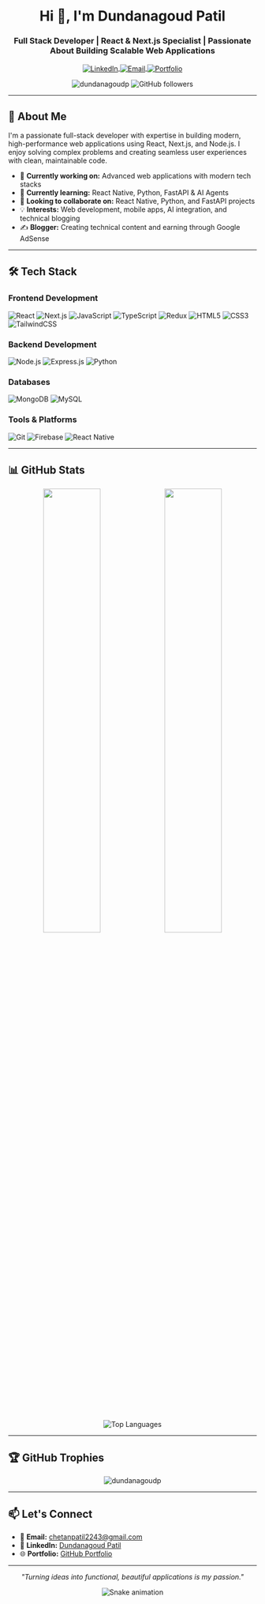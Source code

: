 <h1 align="center">Hi 👋, I'm Dundanagoud Patil</h1>
<h3 align="center">Full Stack Developer | React & Next.js Specialist | Passionate About Building Scalable Web Applications</h3>

<p align="center">
  <a href="https://www.linkedin.com/in/dundanagoud-patil/" target="blank">
    <img align="center" src="https://img.shields.io/badge/LinkedIn-0077B5?style=for-the-badge&logo=linkedin&logoColor=white" alt="LinkedIn" />
  </a>
  <a href="mailto:chetanpatil2243@gmail.com">
    <img align="center" src="https://img.shields.io/badge/Gmail-D14836?style=for-the-badge&logo=gmail&logoColor=white" alt="Email" />
  </a>
  <a href="https://github.com/dundanagoudp">
    <img align="center" src="https://img.shields.io/badge/Portfolio-%23000000.svg?style=for-the-badge&logo=github&logoColor=white" alt="Portfolio" />
  </a>
</p>

<p align="center">
  <img src="https://komarev.com/ghpvc/?username=dundanagoudp&label=Profile%20views&color=0e75b6&style=flat" alt="dundanagoudp" /> 
  <img src="https://img.shields.io/github/followers/dundanagoudp?label=Followers&style=social" alt="GitHub followers">
</p>

---

## 🚀 About Me

I'm a passionate full-stack developer with expertise in building modern, high-performance web applications using React, Next.js, and Node.js. I enjoy solving complex problems and creating seamless user experiences with clean, maintainable code.

- 🔭 **Currently working on:** Advanced web applications with modern tech stacks
- 🌱 **Currently learning:** React Native, Python, FastAPI & AI Agents
- 👯 **Looking to collaborate on:** React Native, Python, and FastAPI projects
- 💡 **Interests:** Web development, mobile apps, AI integration, and technical blogging
- ✍️ **Blogger:** Creating technical content and earning through Google AdSense

---

## 🛠️ Tech Stack

### Frontend Development
![React](https://img.shields.io/badge/React-20232A?style=for-the-badge&logo=react&logoColor=61DAFB)
![Next.js](https://img.shields.io/badge/Next.js-000000?style=for-the-badge&logo=nextdotjs&logoColor=white)
![JavaScript](https://img.shields.io/badge/JavaScript-F7DF1E?style=for-the-badge&logo=javascript&logoColor=black)
![TypeScript](https://img.shields.io/badge/TypeScript-007ACC?style=for-the-badge&logo=typescript&logoColor=white)
![Redux](https://img.shields.io/badge/Redux-593D88?style=for-the-badge&logo=redux&logoColor=white)
![HTML5](https://img.shields.io/badge/HTML5-E34F26?style=for-the-badge&logo=html5&logoColor=white)
![CSS3](https://img.shields.io/badge/CSS3-1572B6?style=for-the-badge&logo=css3&logoColor=white)
![TailwindCSS](https://img.shields.io/badge/Tailwind_CSS-38B2AC?style=for-the-badge&logo=tailwind-css&logoColor=white)

### Backend Development
![Node.js](https://img.shields.io/badge/Node.js-339933?style=for-the-badge&logo=nodedotjs&logoColor=white)
![Express.js](https://img.shields.io/badge/Express.js-000000?style=for-the-badge&logo=express&logoColor=white)
![Python](https://img.shields.io/badge/Python-3776AB?style=for-the-badge&logo=python&logoColor=white)

### Databases
![MongoDB](https://img.shields.io/badge/MongoDB-4EA94B?style=for-the-badge&logo=mongodb&logoColor=white)
![MySQL](https://img.shields.io/badge/MySQL-005C84?style=for-the-badge&logo=mysql&logoColor=white)

### Tools & Platforms
![Git](https://img.shields.io/badge/Git-F05032?style=for-the-badge&logo=git&logoColor=white)
![Firebase](https://img.shields.io/badge/Firebase-FFCA28?style=for-the-badge&logo=firebase&logoColor=black)
![React Native](https://img.shields.io/badge/React_Native-20232A?style=for-the-badge&logo=react&logoColor=61DAFB)

---

## 📊 GitHub Stats

<p align="center">
  <img width="48%" src="https://github-readme-stats.vercel.app/api?username=dundanagoudp&show_icons=true&theme=radical" />
  <img width="48%" src="https://github-readme-streak-stats.herokuapp.com/?user=dundanagoudp&theme=radical" />
</p>

<p align="center">
  <img src="https://github-readme-stats.vercel.app/api/top-langs/?username=dundanagoudp&layout=compact&theme=radical" alt="Top Languages" />
</p>

---

## 🏆 GitHub Trophies

<p align="center"> 
  <img src="https://github-profile-trophy.vercel.app/?username=dundanagoudp&theme=radical&no-frame=true&row=1&column=6" alt="dundanagoudp" />
</p>

---

## 📫 Let's Connect

- 📧 **Email:** [chetanpatil2243@gmail.com](mailto:chetanpatil2243@gmail.com)
- 💼 **LinkedIn:** [Dundanagoud Patil](https://www.linkedin.com/in/dundanagoud-patil/)
- 🌐 **Portfolio:** [GitHub Portfolio](https://github.com/dundanagoudp)

---

<p align="center">
  <i>"Turning ideas into functional, beautiful applications is my passion."</i>
</p>

<p align="center">
  <img src="https://github.com/dundanagoudp/dundanagoudp/raw/output/github-contribution-grid-snake.svg" alt="Snake animation" />
</p>
